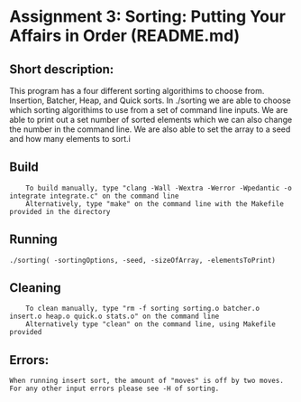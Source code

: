 # Assignment 3: Sorting: Putting Your Affairs in Order (README.md)

## Short description:
This program has a four different sorting algorithims to choose from. Insertion, Batcher, Heap, and Quick sorts. In ./sorting we are able to choose which sorting algorithims to use from a set of command line inputs. We are able to print out a set number of sorted elements which we can also change the number in the command line. We are also able to set the array to a seed and how many elements to sort.i

## Build
        To build manually, type "clang -Wall -Wextra -Werror -Wpedantic -o integrate integrate.c" on the command line
        Alternatively, type "make" on the command line with the Makefile provided in the directory

## Running
	./sorting( -sortingOptions, -seed, -sizeOfArray, -elementsToPrint)

## Cleaning
        To clean manually, type "rm -f sorting sorting.o batcher.o insert.o heap.o quick.o stats.o" on the command line
        Alternatively type "clean" on the command line, using Makefile provided

## Errors:
	When running insert sort, the amount of "moves" is off by two moves. For any other input errors please see -H of sorting.


